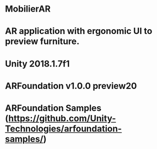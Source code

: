 # MobilierAR
# AR application with ergonomic UI to preview furniture.
# Unity 2018.1.7f1
# ARFoundation v1.0.0 preview20
# ARFoundation Samples (https://github.com/Unity-Technologies/arfoundation-samples/)
